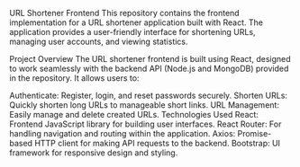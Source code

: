 URL Shortener Frontend
This repository contains the frontend implementation for a URL shortener application built with React. The application provides a user-friendly interface for shortening URLs, managing user accounts, and viewing statistics.

Project Overview
The URL shortener frontend is built using React, designed to work seamlessly with the backend API (Node.js and MongoDB) provided in the repository. It allows users to:

Authenticate: Register, login, and reset passwords securely.
Shorten URLs: Quickly shorten long URLs to manageable short links.
URL Management: Easily manage and delete created URLs.
Technologies Used
React: Frontend JavaScript library for building user interfaces.
React Router: For handling navigation and routing within the application.
Axios: Promise-based HTTP client for making API requests to the backend.
Bootstrap: UI framework for responsive design and styling.
